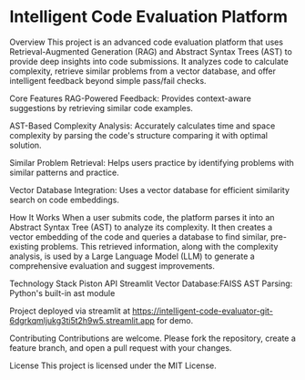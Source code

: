 #  Intelligent Code Evaluation Platform

Overview
This project is an advanced code evaluation platform that uses Retrieval-Augmented Generation (RAG) and Abstract Syntax Trees (AST) to provide deep insights into code submissions. It analyzes code to calculate complexity, retrieve similar problems from a vector database, and offer intelligent feedback beyond simple pass/fail checks.

Core Features
RAG-Powered Feedback: Provides context-aware suggestions by retrieving similar code examples.

AST-Based Complexity Analysis: Accurately calculates time and space complexity by parsing the code's structure comparing it with optimal solution.

Similar Problem Retrieval: Helps users practice by identifying problems with similar patterns and practice.

Vector Database Integration: Uses a vector database for efficient similarity search on code embeddings.



How It Works
When a user submits code, the platform parses it into an Abstract Syntax Tree (AST) to analyze its complexity. It then creates a vector embedding of the code and queries a database to find similar, pre-existing problems. This retrieved information, along with the complexity analysis, is used by a Large Language Model (LLM) to generate a comprehensive evaluation and suggest improvements.

Technology Stack
Piston API
Streamlit
Vector Database:FAISS
AST Parsing: Python's built-in ast module




Project deployed via streamlit at https://intelligent-code-evaluator-git-6dgrkqmljukg3ti5t2h9w5.streamlit.app for demo.

Contributing
Contributions are welcome. Please fork the repository, create a feature branch, and open a pull request with your changes.

License
This project is licensed under the MIT License.

